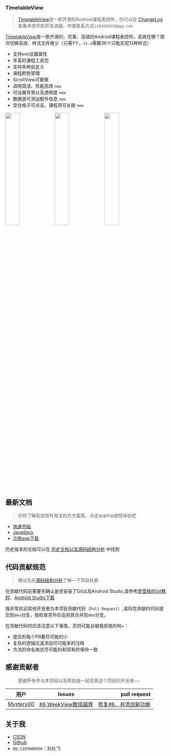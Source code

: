 ﻿### TimetableView
> [TimetableView](https://github.com/zfman/TimetableView)是一款开源的Android课程表控件，你可以在 [ChangeLog](https://github.com/zfman/TimetableView/wiki/版本说明) 查看本控件的开发进展，作者联系方式`1193600556@qq.com`

[TimetableView](https://github.com/zfman/TimetableView)是一款开源的、完善、高效的Android课程表控件。高效在哪？周次切换高效、样式文件极少（只需1个，`v1.x`需要36个只能实现12种样式）

- 支持xml设置属性
- 丰富的课程工具包
- 支持多种自定义
- 课程颜色管理
- ScrollView可替换
- 调用简洁、性能高效 `new`
- 可设置背景以及透明度 `new`
- 数据源可添加额外信息 `new`
- 空白格子可点击，课程项可长按 `new`

<img src="https://raw.githubusercontent.com/zfman/TimetableView/master/images/v2.x/v2img1.jpg" width="30%"/>
<img src="https://raw.githubusercontent.com/zfman/TimetableView/master/images/v2.x/v2img2.jpg" width="30%"/>
<img src="https://raw.githubusercontent.com/zfman/TimetableView/master/images/v2.x/v2img3.jpg" width="30%"/>

## 最新文档
> 你将了解到该控件用法的方方面面，点击`快速开始`按钮体验吧

- [快速开始](https://github.com/zfman/TimetableView/wiki/%E6%9C%80%E6%96%B0%E6%96%87%E6%A1%A3)
- [Javadocs](http://www.liuzhuangfei.com/github/timetableview/docs/v2.0.2/)
- [示例app下载](https://raw.githubusercontent.com/zfman/TimetableView/master/apks/v2.0.2.apk)

历史版本的文档可以在 [历史文档以及源码结构分析](https://github.com/zfman/TimetableView/wiki) 中找到

## 代码贡献规范

> 建议先在[源码结构分析](https://github.com/zfman/TimetableView/wiki)了解一下项目轮廓

在贡献代码前需要先确认是否安装了Git以及Android Studio,请参考[廖雪峰的Git教程](https://www.liaoxuefeng.com/wiki/0013739516305929606dd18361248578c67b8067c8c017b000)、[Android Studio下载](https://developer.android.google.cn/studio/?utm_source=androiddevtools.cn&utm_medium=website)

我非常欢迎其他开发者为本项目贡献代码（`Pull Request`）,请将您贡献的代码提交到`dev`分支，我检查完毕后会将其合并到`dev`分支。

在贡献代码时应该注意以下事情，否则可能会被我拒绝的哟~：

- 提交的每个PR要尽可能的小
- 复杂的逻辑应该添加尽可能多的注释
- 方法的命名格式尽可能的和现有的保持一致

## 感谢贡献者
> 感谢所有参与本项目以及帮助我一起完善这个项目的开发者~~

|用户 | Issues | pull request|
| - | :-: | -: | 
|[Mystery00](https://github.com/Mystery00)|[#6.WeekView数组越界](https://github.com/zfman/TimetableView/issues/6) |[修复#6，并添加新功能](https://github.com/zfman/TimetableView/pull/7)|

## 关于我

- [CSDN](https://blog.csdn.net/lzhuangfei)
- [Github](https://github.com/zfman)
- `QQ:1193600556`：刘壮飞

